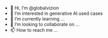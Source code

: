 - 👋 Hi, I’m @globalvizion
- 👀 I’m interested in generative AI used cases
- 🌱 I’m currently learning ...
- 💞️ I’m looking to collaborate on ...
- 📫 How to reach me ...

<!---
globalvizion/globalvizion is a ✨ special ✨ repository because its `README.md` (this file) appears on your GitHub profile.
You can click the Preview link to take a look at your changes.
--->
